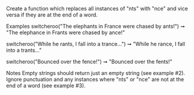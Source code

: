 Create a function which replaces all instances of "nts" with "nce" and vice versa if they are at the end of a word.

Examples
switcheroo("The elephants in France were chased by ants!") ➞ "The elephance in Frants were chased by ance!"

switcheroo("While he rants, I fall into a trance...") ➞ "While he rance, I fall into a trants..."

switcheroo("Bounced over the fence!") ➞ "Bounced over the fents!"

Notes
Empty strings should return just an empty string (see example #2).
Ignore punctuation and any instances where "nts" or "nce" are not at the end of a word (see example #3).
